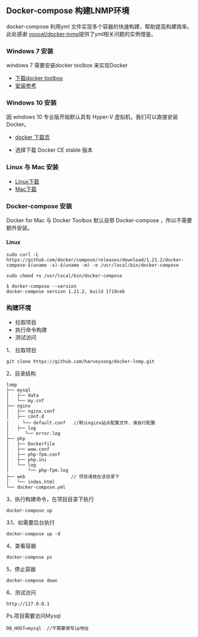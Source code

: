 ## Docker-compose 构建LNMP环境

docker-compose 利用yml 文件实现多个容器的快速构建，帮助提高构建效率。
此处感谢 [voocel/docker-lnmp](https://github.com/voocel/docker-lnmp)提供了yml相关问题的实例借鉴。
### Windows 7 安装
windows 7 需要安装docker toolbox 来实现Docker
  
* [下载docker toolbox](https://download.docker.com/win/stable/DockerToolbox.exe)
* [安装参考](https://docs.docker.com/toolbox/toolbox_install_windows/#step-2-install-docker-toolbox)

### Windows 10 安装
因 windows 10 专业版开始默认具有 Hyper-V 虚拟机，我们可以直接安装Docker。

* [docker 下载页](https://store.docker.com/editions/community/docker-ce-desktop-windows)

* 选择下载 Docker CE stable 版本
### Linux 与 Mac 安装
* [Linux下载](https://www.docker.com/community-edition#/download)
* [Mac下载](https://store.docker.com/editions/community/docker-ce-desktop-mac)
### Docker-compose 安装
Docker for Mac 与 Docker Toolbox 默认自带 Docker-compose ，所以不需要额外安装。

#### Linux

```
sudo curl -L https://github.com/docker/compose/releases/download/1.21.2/docker-compose-$(uname -s)-$(uname -m) -o /usr/local/bin/docker-compose

sudo chmod +x /usr/local/bin/docker-compose

$ docker-compose --version
docker-compose version 1.21.2, build 1719ceb
```


### 构建环境

* 拉取项目
* 执行命令构建
* 测试访问

1、 拉取项目

```
git clone https://github.com/harveysong/docker-lnmp.git
```

2、目录结构

```
lnmp
├── mysql
│   ├── data
│   └── my.cnf
├── nginx
│   ├── nginx.conf
│   ├── conf.d
│     └── default.conf   //默认nginx站点配置文件，请自行配置
│   ├── log
│      └── error.log
├── php
│   ├── Dockerfile
│   ├── www.conf
│   ├── php-fpm.conf
│   ├── php.ini
│   └── log
│       └── php-fpm.log
├── web                 // 项目请放在该目录下
│   └── index.html       
└── docker-compose.yml
```
3、执行构建命令，在项目目录下执行
```
docker-compose up
```
3.1、如需要后台执行
```
docker-compose up -d
```
4、查看容器
```
docker-compose ps
```
5、停止容器
```
docker-compose down
```
6、测试访问
```
http://127.0.0.1
```

Ps.项目需要访问Mysql
```
DB_HOST=mysql  //不需要填写ip地址
```






